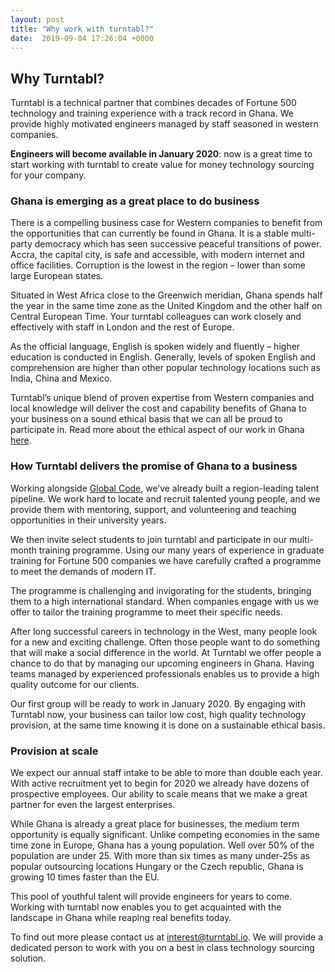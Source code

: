 ```yaml
---
layout: post
title: "Why work with turntabl?"
date:  2019-09-04 17:26:04 +0000
---
```


## Why Turntabl?

Turntabl is a technical partner that combines decades of Fortune 500 technology and training experience with a track record in Ghana. We provide highly motivated engineers managed by staff seasoned in western companies.

**Engineers will become available in January 2020**: now is a great time to start working with turntabl to create value for money technology sourcing for your company.

### Ghana is emerging as a great place to do business

There is a compelling business case for Western companies to benefit from the opportunities that can currently be found in Ghana. It is a stable multi-party democracy which has seen successive peaceful transitions of power. Accra, the capital city, is safe and accessible, with modern internet and office facilities. Corruption is the lowest in the region – lower than some large European states.
 
Situated in West Africa close to the Greenwich meridian, Ghana spends half the year in the same time zone as the United Kingdom and the other half on Central European Time. Your turntabl colleagues can work closely and effectively with staff in London and the rest of Europe. 
 
As the official language, English is spoken widely and fluently – higher education is conducted in English. Generally, levels of spoken English and comprehension are higher than other popular technology locations such as India, China and Mexico.
 
Turntabl’s unique blend of proven expertise from Western companies and local knowledge will deliver the cost and capability benefits of Ghana to your business on a sound ethical basis that we can all be proud to participate in. Read more about the ethical aspect of our work in Ghana <a href="aims">here</a>.

### How Turntabl delivers the promise of Ghana to a business

Working alongside <a href="https://globalcode.org.uk/">Global Code</a>, we’ve already built a region-leading talent pipeline. We work hard to locate and recruit talented young people, and we provide them with mentoring, support, and volunteering and teaching opportunities in their university years.
 
We then invite select students to join turntabl and participate in our multi-month training programme. Using our many years of experience in graduate training for Fortune 500 companies we have carefully crafted a programme to meet the demands of modern IT.

The programme is challenging and invigorating for the students, bringing them to a high international standard. When companies engage with us we offer to tailor the training programme to meet their specific needs. 
 
After long successful careers in technology in the West, many people look for a new and exciting challenge. Often those people want to do something that will make a social difference in the world. At Turntabl we offer people a chance to do that by managing our upcoming engineers in Ghana. Having teams managed by experienced professionals enables us to provide a high quality outcome for our clients.
 
Our first group will be ready to work in January 2020. By engaging with Turntabl now, your business can tailor low cost, high quality technology provision, at the same time knowing it is done on a sustainable ethical basis.

### Provision at scale

We expect our annual staff intake to be able to more than double each year. With active recruitment yet to begin for 2020 we already have dozens of prospective employees. Our ability to scale means that we make a great partner for even the largest enterprises.

While Ghana is already a great place for businesses, the medium term opportunity is equally significant. Unlike competing economies in the same time zone in Europe, Ghana has a young population. Well over 50% of the population are under 25. With more than six times as many under-25s as popular outsourcing locations Hungary or the Czech republic, Ghana is growing 10 times faster than the EU.

This pool of youthful talent will provide engineers for years to come. Working with turntabl now enables you to get acquainted with the landscape in Ghana while reaping real benefits today.

To find out more please contact us at <a href="mailto:interest@turntabl.io">interest@turntabl.io</a>.  We will provide a dedicated person to work with you on a best in class technology sourcing solution.